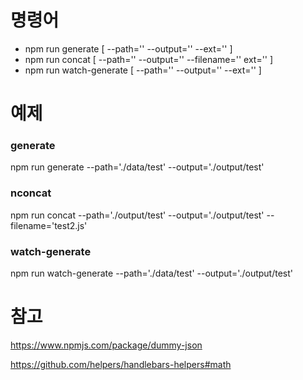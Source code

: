 # 명령어
- npm run generate [ --path='' --output='' --ext='' ]
- npm run concat [ --path='' --output='' --filename='' ext='' ]
- npm run watch-generate [ --path='' --output='' --ext='' ]


# 예제
### generate
npm run generate --path='./data/test' --output='./output/test'

### nconcat
npm run concat --path='./output/test' --output='./output/test' --filename='test2.js'

### watch-generate
npm run watch-generate --path='./data/test' --output='./output/test'


# 참고
https://www.npmjs.com/package/dummy-json

https://github.com/helpers/handlebars-helpers#math